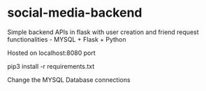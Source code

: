 # social-media-backend
Simple backend APIs in flask with user creation and friend request functionalities - MYSQL + Flask + Python 

Hosted on localhost:8080 port

pip3 install -r requirements.txt

Change the MYSQL Database connections
